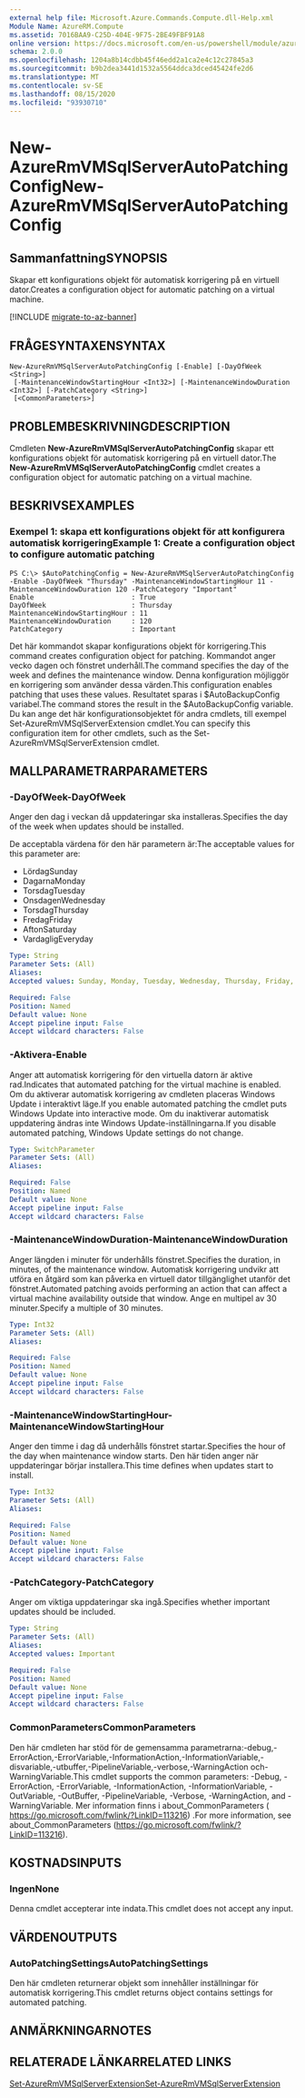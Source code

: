 ```yaml
---
external help file: Microsoft.Azure.Commands.Compute.dll-Help.xml
Module Name: AzureRM.Compute
ms.assetid: 7016BAA9-C25D-404E-9F75-2BE49FBF91A8
online version: https://docs.microsoft.com/en-us/powershell/module/azurerm.compute/new-azurermvmsqlserverautopatchingconfig
schema: 2.0.0
ms.openlocfilehash: 1204a8b14cdbb45f46edd2a1ca2e4c12c27845a3
ms.sourcegitcommit: b9b2dea3441d1532a5564ddca3dced45424fe2d6
ms.translationtype: MT
ms.contentlocale: sv-SE
ms.lasthandoff: 08/15/2020
ms.locfileid: "93930710"
---
```

# <span data-ttu-id="1adde-101">New-AzureRmVMSqlServerAutoPatchingConfig</span><span class="sxs-lookup"><span data-stu-id="1adde-101">New-AzureRmVMSqlServerAutoPatchingConfig</span></span>

## <span data-ttu-id="1adde-102">Sammanfattning</span><span class="sxs-lookup"><span data-stu-id="1adde-102">SYNOPSIS</span></span>
<span data-ttu-id="1adde-103">Skapar ett konfigurations objekt för automatisk korrigering på en virtuell dator.</span><span class="sxs-lookup"><span data-stu-id="1adde-103">Creates a configuration object for automatic patching on a virtual machine.</span></span>

[!INCLUDE [migrate-to-az-banner](../../includes/migrate-to-az-banner.md)]

## <span data-ttu-id="1adde-104">FRÅGESYNTAXEN</span><span class="sxs-lookup"><span data-stu-id="1adde-104">SYNTAX</span></span>

```
New-AzureRmVMSqlServerAutoPatchingConfig [-Enable] [-DayOfWeek <String>]
 [-MaintenanceWindowStartingHour <Int32>] [-MaintenanceWindowDuration <Int32>] [-PatchCategory <String>]
 [<CommonParameters>]
```

## <span data-ttu-id="1adde-105">PROBLEMBESKRIVNING</span><span class="sxs-lookup"><span data-stu-id="1adde-105">DESCRIPTION</span></span>
<span data-ttu-id="1adde-106">Cmdleten **New-AzureRmVMSqlServerAutoPatchingConfig** skapar ett konfigurations objekt för automatisk korrigering på en virtuell dator.</span><span class="sxs-lookup"><span data-stu-id="1adde-106">The **New-AzureRmVMSqlServerAutoPatchingConfig** cmdlet creates a configuration object for automatic patching on a virtual machine.</span></span>

## <span data-ttu-id="1adde-107">BESKRIVS</span><span class="sxs-lookup"><span data-stu-id="1adde-107">EXAMPLES</span></span>

### <span data-ttu-id="1adde-108">Exempel 1: skapa ett konfigurations objekt för att konfigurera automatisk korrigering</span><span class="sxs-lookup"><span data-stu-id="1adde-108">Example 1: Create a configuration object to configure automatic patching</span></span>
```
PS C:\> $AutoPatchingConfig = New-AzureRmVMSqlServerAutoPatchingConfig -Enable -DayOfWeek "Thursday" -MaintenanceWindowStartingHour 11 -MaintenanceWindowDuration 120 -PatchCategory "Important"
Enable                        : True
DayOfWeek                     : Thursday
MaintenanceWindowStartingHour : 11
MaintenanceWindowDuration     : 120
PatchCategory                 : Important
```

<span data-ttu-id="1adde-109">Det här kommandot skapar konfigurations objekt för korrigering.</span><span class="sxs-lookup"><span data-stu-id="1adde-109">This command creates configuration object for patching.</span></span>
<span data-ttu-id="1adde-110">Kommandot anger vecko dagen och fönstret underhåll.</span><span class="sxs-lookup"><span data-stu-id="1adde-110">The command specifies the day of the week and defines the maintenance window.</span></span>
<span data-ttu-id="1adde-111">Denna konfiguration möjliggör en korrigering som använder dessa värden.</span><span class="sxs-lookup"><span data-stu-id="1adde-111">This configuration enables patching that uses these values.</span></span>
<span data-ttu-id="1adde-112">Resultatet sparas i $AutoBackupConfig variabel.</span><span class="sxs-lookup"><span data-stu-id="1adde-112">The command stores the result in the $AutoBackupConfig variable.</span></span>
<span data-ttu-id="1adde-113">Du kan ange det här konfigurationsobjektet för andra cmdlets, till exempel Set-AzureRmVMSqlServerExtension cmdlet.</span><span class="sxs-lookup"><span data-stu-id="1adde-113">You can specify this configuration item for other cmdlets, such as the Set-AzureRmVMSqlServerExtension cmdlet.</span></span>

## <span data-ttu-id="1adde-114">MALLPARAMETRAR</span><span class="sxs-lookup"><span data-stu-id="1adde-114">PARAMETERS</span></span>

### <span data-ttu-id="1adde-115">-DayOfWeek</span><span class="sxs-lookup"><span data-stu-id="1adde-115">-DayOfWeek</span></span>
<span data-ttu-id="1adde-116">Anger den dag i veckan då uppdateringar ska installeras.</span><span class="sxs-lookup"><span data-stu-id="1adde-116">Specifies the day of the week when updates should be installed.</span></span>

<span data-ttu-id="1adde-117">De acceptabla värdena för den här parametern är:</span><span class="sxs-lookup"><span data-stu-id="1adde-117">The acceptable values for this parameter are:</span></span>

- <span data-ttu-id="1adde-118">Lördag</span><span class="sxs-lookup"><span data-stu-id="1adde-118">Sunday</span></span>
- <span data-ttu-id="1adde-119">Dagarna</span><span class="sxs-lookup"><span data-stu-id="1adde-119">Monday</span></span>
- <span data-ttu-id="1adde-120">Torsdag</span><span class="sxs-lookup"><span data-stu-id="1adde-120">Tuesday</span></span>
- <span data-ttu-id="1adde-121">Onsdagen</span><span class="sxs-lookup"><span data-stu-id="1adde-121">Wednesday</span></span>
- <span data-ttu-id="1adde-122">Torsdag</span><span class="sxs-lookup"><span data-stu-id="1adde-122">Thursday</span></span>
- <span data-ttu-id="1adde-123">Fredag</span><span class="sxs-lookup"><span data-stu-id="1adde-123">Friday</span></span>
- <span data-ttu-id="1adde-124">Afton</span><span class="sxs-lookup"><span data-stu-id="1adde-124">Saturday</span></span>
- <span data-ttu-id="1adde-125">Vardaglig</span><span class="sxs-lookup"><span data-stu-id="1adde-125">Everyday</span></span>

```yaml
Type: String
Parameter Sets: (All)
Aliases: 
Accepted values: Sunday, Monday, Tuesday, Wednesday, Thursday, Friday, Saturday, Everyday

Required: False
Position: Named
Default value: None
Accept pipeline input: False
Accept wildcard characters: False
```

### <span data-ttu-id="1adde-126">-Aktivera</span><span class="sxs-lookup"><span data-stu-id="1adde-126">-Enable</span></span>
<span data-ttu-id="1adde-127">Anger att automatisk korrigering för den virtuella datorn är aktive rad.</span><span class="sxs-lookup"><span data-stu-id="1adde-127">Indicates that automated patching for the virtual machine is enabled.</span></span>
<span data-ttu-id="1adde-128">Om du aktiverar automatisk korrigering av cmdleten placeras Windows Update i interaktivt läge.</span><span class="sxs-lookup"><span data-stu-id="1adde-128">If you enable automated patching the cmdlet puts Windows Update into interactive mode.</span></span>
<span data-ttu-id="1adde-129">Om du inaktiverar automatisk uppdatering ändras inte Windows Update-inställningarna.</span><span class="sxs-lookup"><span data-stu-id="1adde-129">If you disable automated patching, Windows Update settings do not change.</span></span>

```yaml
Type: SwitchParameter
Parameter Sets: (All)
Aliases: 

Required: False
Position: Named
Default value: None
Accept pipeline input: False
Accept wildcard characters: False
```

### <span data-ttu-id="1adde-130">-MaintenanceWindowDuration</span><span class="sxs-lookup"><span data-stu-id="1adde-130">-MaintenanceWindowDuration</span></span>
<span data-ttu-id="1adde-131">Anger längden i minuter för underhålls fönstret.</span><span class="sxs-lookup"><span data-stu-id="1adde-131">Specifies the duration, in minutes, of the maintenance window.</span></span>
<span data-ttu-id="1adde-132">Automatisk korrigering undvikr att utföra en åtgärd som kan påverka en virtuell dator tillgänglighet utanför det fönstret.</span><span class="sxs-lookup"><span data-stu-id="1adde-132">Automated patching avoids performing an action that can affect a virtual machine availability outside that window.</span></span>
<span data-ttu-id="1adde-133">Ange en multipel av 30 minuter.</span><span class="sxs-lookup"><span data-stu-id="1adde-133">Specify a multiple of 30 minutes.</span></span>

```yaml
Type: Int32
Parameter Sets: (All)
Aliases: 

Required: False
Position: Named
Default value: None
Accept pipeline input: False
Accept wildcard characters: False
```

### <span data-ttu-id="1adde-134">-MaintenanceWindowStartingHour</span><span class="sxs-lookup"><span data-stu-id="1adde-134">-MaintenanceWindowStartingHour</span></span>
<span data-ttu-id="1adde-135">Anger den timme i dag då underhålls fönstret startar.</span><span class="sxs-lookup"><span data-stu-id="1adde-135">Specifies the hour of the day when maintenance window starts.</span></span>
<span data-ttu-id="1adde-136">Den här tiden anger när uppdateringar börjar installera.</span><span class="sxs-lookup"><span data-stu-id="1adde-136">This time defines when updates start to install.</span></span>

```yaml
Type: Int32
Parameter Sets: (All)
Aliases: 

Required: False
Position: Named
Default value: None
Accept pipeline input: False
Accept wildcard characters: False
```

### <span data-ttu-id="1adde-137">-PatchCategory</span><span class="sxs-lookup"><span data-stu-id="1adde-137">-PatchCategory</span></span>
<span data-ttu-id="1adde-138">Anger om viktiga uppdateringar ska ingå.</span><span class="sxs-lookup"><span data-stu-id="1adde-138">Specifies whether important updates should be included.</span></span>

```yaml
Type: String
Parameter Sets: (All)
Aliases: 
Accepted values: Important

Required: False
Position: Named
Default value: None
Accept pipeline input: False
Accept wildcard characters: False
```

### <span data-ttu-id="1adde-139">CommonParameters</span><span class="sxs-lookup"><span data-stu-id="1adde-139">CommonParameters</span></span>
<span data-ttu-id="1adde-140">Den här cmdleten har stöd för de gemensamma parametrarna:-debug,-ErrorAction,-ErrorVariable,-InformationAction,-InformationVariable,-disvariable,-utbuffer,-PipelineVariable,-verbose,-WarningAction och-WarningVariable.</span><span class="sxs-lookup"><span data-stu-id="1adde-140">This cmdlet supports the common parameters: -Debug, -ErrorAction, -ErrorVariable, -InformationAction, -InformationVariable, -OutVariable, -OutBuffer, -PipelineVariable, -Verbose, -WarningAction, and -WarningVariable.</span></span> <span data-ttu-id="1adde-141">Mer information finns i about_CommonParameters ( https://go.microsoft.com/fwlink/?LinkID=113216) .</span><span class="sxs-lookup"><span data-stu-id="1adde-141">For more information, see about_CommonParameters (https://go.microsoft.com/fwlink/?LinkID=113216).</span></span>

## <span data-ttu-id="1adde-142">KOSTNADS</span><span class="sxs-lookup"><span data-stu-id="1adde-142">INPUTS</span></span>

### <span data-ttu-id="1adde-143">Ingen</span><span class="sxs-lookup"><span data-stu-id="1adde-143">None</span></span>
<span data-ttu-id="1adde-144">Denna cmdlet accepterar inte indata.</span><span class="sxs-lookup"><span data-stu-id="1adde-144">This cmdlet does not accept any input.</span></span>

## <span data-ttu-id="1adde-145">VÄRDEN</span><span class="sxs-lookup"><span data-stu-id="1adde-145">OUTPUTS</span></span>

### <span data-ttu-id="1adde-146">AutoPatchingSettings</span><span class="sxs-lookup"><span data-stu-id="1adde-146">AutoPatchingSettings</span></span>
<span data-ttu-id="1adde-147">Den här cmdleten returnerar objekt som innehåller inställningar för automatisk korrigering.</span><span class="sxs-lookup"><span data-stu-id="1adde-147">This cmdlet returns object contains settings for automated patching.</span></span>

## <span data-ttu-id="1adde-148">ANMÄRKNINGAR</span><span class="sxs-lookup"><span data-stu-id="1adde-148">NOTES</span></span>

## <span data-ttu-id="1adde-149">RELATERADE LÄNKAR</span><span class="sxs-lookup"><span data-stu-id="1adde-149">RELATED LINKS</span></span>



[<span data-ttu-id="1adde-150">Set-AzureRmVMSqlServerExtension</span><span class="sxs-lookup"><span data-stu-id="1adde-150">Set-AzureRmVMSqlServerExtension</span></span>](./Set-AzureRMVMSqlServerExtension.md)


